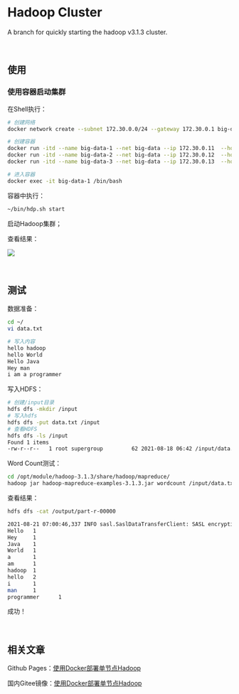 # **Hadoop Cluster**

A branch for quickly starting the hadoop v3.1.3 cluster.

<br/>

## **使用**

### **使用容器启动集群**

在Shell执行：

```bash
# 创建网络
docker network create --subnet 172.30.0.0/24 --gateway 172.30.0.1 big-data

# 创建容器
docker run -itd --name big-data-1 --net big-data --ip 172.30.0.11  --hostname big-data-1 --privileged  jasonkay/big-data-1:v1.0 /usr/sbin/init
docker run -itd --name big-data-2 --net big-data --ip 172.30.0.12  --hostname big-data-2 --privileged  jasonkay/big-data-2:v1.0 /usr/sbin/init
docker run -itd --name big-data-3 --net big-data --ip 172.30.0.13  --hostname big-data-3 --privileged  jasonkay/big-data-3:v1.0 /usr/sbin/init

# 进入容器
docker exec -it big-data-1 /bin/bash
```

容器中执行：

```bash
~/bin/hdp.sh start
```

启动Hadoop集群；

查看结果：

![](https://cdn.jsdelivr.net/gh/jasonkayzk/blog_static@master/images/big-data-2.png)

<br/>

## **测试**

数据准备：

```bash
cd ~/
vi data.txt

# 写入内容
hello hadoop
hello World
Hello Java
Hey man
i am a programmer
```

写入HDFS：

```bash
# 创建/input目录
hdfs dfs -mkdir /input 
# 写入hdfs
hdfs dfs -put data.txt /input 
# 查看HDFS
hdfs dfs -ls /input
Found 1 items
-rw-r--r--   1 root supergroup         62 2021-08-18 06:42 /input/data.txt
```

Word Count测试：

```bash
cd /opt/module/hadoop-3.1.3/share/hadoop/mapreduce/
hadoop jar hadoop-mapreduce-examples-3.1.3.jar wordcount /input/data.txt /output
```

查看结果：

```bash
hdfs dfs -cat /output/part-r-00000

2021-08-21 07:00:46,337 INFO sasl.SaslDataTransferClient: SASL encryption trust check: localHostTrusted = false, remoteHostTrusted = false
Hello   1
Hey     1
Java    1
World   1
a       1
am      1
hadoop  1
hello   2
i       1
man     1
programmer      1
```

成功！

<br/>

## 相关文章

Github Pages：[使用Docker部署单节点Hadoop](https://jasonkayzk.github.io/2021/08/21/从零开始搭建大数据镜像-1/)

国内Gitee镜像：[使用Docker部署单节点Hadoop](https://jasonkay.gitee.io/2021/08/21/从零开始搭建大数据镜像-1/)
